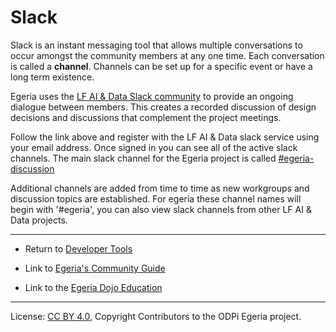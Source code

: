 <!-- SPDX-License-Identifier: CC-BY-4.0 -->
<!-- Copyright Contributors to the ODPi Egeria project 2020. -->

# Slack

Slack is an instant messaging tool that allows multiple conversations to occur
amongst the community members at any one time.  Each conversation is called a **channel**.
Channels can be set up for a specific event or have a long term existence.

Egeria uses the [LF AI & Data Slack community](http://slack.lfai.foundation) to provide an ongoing dialogue between members.
This creates a recorded discussion of design decisions and discussions that complement the project meetings.

Follow the link above and register with the LF AI & Data slack service using your email address.
Once signed in you can see all of the active slack channels.
The main slack channel for the Egeria project is called [#egeria-discussion](https://lfaifoundation.slack.com/archives/C01F40J2XA8)

Additional channels are added from time to time as new workgroups and discussion topics are established. For egeria these 
channel names will begin with '#egeria', you can also view slack channels from other LF AI & Data projects.

----
* Return to [Developer Tools](.)


* Link to [Egeria's Community Guide](../../Community-Guide.md)
* Link to the [Egeria Dojo Education](../../open-metadata-resources/open-metadata-tutorials/egeria-dojo)

----
License: [CC BY 4.0](https://creativecommons.org/licenses/by/4.0/),
Copyright Contributors to the ODPi Egeria project.